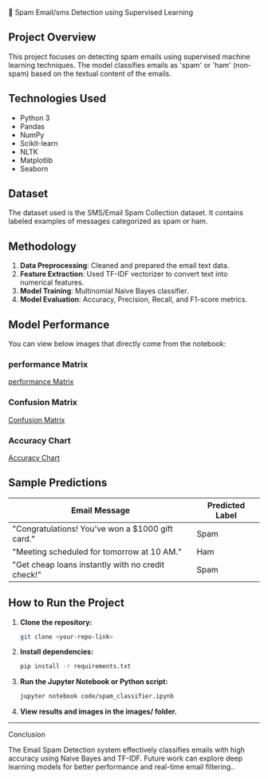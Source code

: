 📩 Spam Email/sms Detection using Supervised Learning

## Project Overview

This project focuses on detecting spam emails using supervised machine learning techniques. The model classifies emails as 'spam' or 'ham' (non-spam) based on the textual content of the emails.

## Technologies Used

- Python 3
- Pandas
- NumPy
- Scikit-learn
- NLTK
- Matplotlib
- Seaborn

## Dataset

The dataset used is the SMS/Email Spam Collection dataset. It contains labeled examples of messages categorized as spam or ham.

## Methodology

1. **Data Preprocessing**: Cleaned and prepared the email text data.
2. **Feature Extraction**: Used TF-IDF vectorizer to convert text into numerical features.
3. **Model Training**: Multinomial Naive Bayes classifier.
4. **Model Evaluation**: Accuracy, Precision, Recall, and F1-score metrics.

## Model Performance

You can view below images that directly come from the notebook:

### performance Matrix

[performance Matrix](<img width="957" height="660" alt="Screenshot 2025-10-26 140449" src="https://github.com/user-attachments/assets/f65c3fb4-595e-4303-bef5-e39b3003e412" />
)

### Confusion Matrix

[Confusion Matrix](<img width="788" height="630" alt="Screenshot 2025-10-26 134702" src="https://github.com/user-attachments/assets/57ecf42b-7485-44b2-97c2-37b0a5b3d44a" />
)

### Accuracy Chart

[Accuracy Chart](<img width="614" height="301" alt="Screenshot 2025-10-26 151238" src="https://github.com/user-attachments/assets/38fd69c0-b6c2-4f21-8ee7-50537291825c" />
)

## Sample Predictions

| Email Message                                      | Predicted Label |
|----------------------------------------------------|-----------------|
| "Congratulations! You've won a $1000 gift card."  | Spam            |
| "Meeting scheduled for tomorrow at 10 AM."        | Ham             |
| "Get cheap loans instantly with no credit check!" | Spam            |

## How to Run the Project

1. **Clone the repository:**
   ```bash
   git clone <your-repo-link>
2. **Install dependencies:**
    ```bash
   pip install -r requirements.txt
3. **Run the Jupyter Notebook or Python script:**
    ```bash
    jupyter notebook code/spam_classifier.ipynb
4. **View results and images in the images/ folder.**
--------------
Conclusion

The Email Spam Detection system effectively classifies emails with high accuracy using Naive Bayes and TF-IDF. Future work can explore deep learning models for better performance and real-time email filtering..



